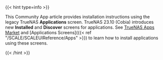 &NewLine;

{{< hint type=info >}}

This Community App article provides installation instructions using the legacy TrueNAS **Applications** screen.
TrueNAS 23.10 (Cobia) introduces new **Installed** and **Discover** screens for applications.
See [TrueNAS Apps Market](https://apps.truenas.com/) and [Applications Screens]({{< ref "/SCALE/SCALEUIReference/Apps" >}}) to learn how to install applications using these screens.

{{< /hint >}}

